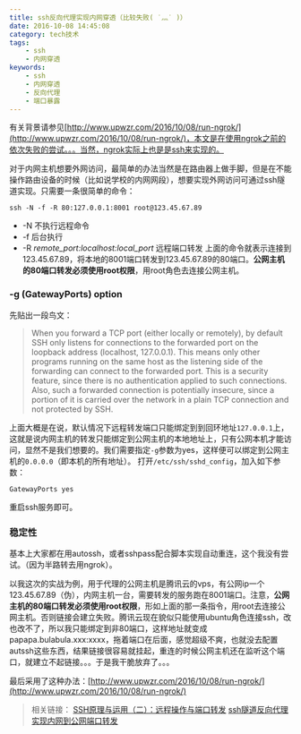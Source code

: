 ```yaml
---
title: ssh反向代理实现内网穿透（比较失败( ˙灬˙ )）
date: 2016-10-08 14:45:08
category: tech技术
tags:
    - ssh
    - 内网穿透
keywords:
    - ssh
    - 内网穿透
    - 反向代理
    - 端口暴露
---
```


有关背景请参见[http://www.upwzr.com/2016/10/08/run-ngrok/](http://www.upwzr.com/2016/10/08/run-ngrok/)，本文是在使用ngrok之前的依次失败的尝试。。。当然，ngrok实际上也是是ssh来实现的。

对于内网主机想要外网访问，最简单的办法当然是在路由器上做手脚，但是在不能操作路由设备的时候（比如说学校的内网网段），想要实现外网访问可通过ssh隧道实现。只需要一条很简单的命令：
```
ssh -N -f -R 80:127.0.0.1:8001 root@123.45.67.89
```
* -N 不执行远程命令
* -f 后台执行
* -R *remote_port:localhost:local_port* 远程端口转发
上面的命令就表示连接到123.45.67.89，将本地的8001端口转发到123.45.67.89的80端口。__公网主机的80端口转发必须使用root权限__，用root角色去连接公网主机。

<!-- more -->

### -g (GatewayPorts) option

先贴出一段鸟文：
>When you forward a TCP port (either locally or remotely), by default SSH only listens for connections to the forwarded port on the loopback address (localhost, 127.0.0.1). This means only other programs running on the same host as the listening side of the forwarding can connect to the forwarded port. This is a security feature, since there is no authentication applied to such connections. Also, such a forwarded connection is potentially insecure, since a portion of it is carried over the network in a plain TCP connection and not protected by SSH.

上面大概是在说，默认情况下远程转发端口只能绑定到到回环地址`127.0.0.1`上，这就是说内网主机的转发只能绑定到公网主机的本地地址上，只有公网本机才能访问，显然不是我们想要的。我们需要指定`-g`参数为yes，这样便可以绑定到公网主机的`0.0.0.0`（即本机的所有地址）。
打开`/etc/ssh/sshd_config`，加入如下参数：
```
GatewayPorts yes
```
重启ssh服务即可。

### 稳定性

基本上大家都在用autossh，或者sshpass配合脚本实现自动重连，这个我没有尝试。（因为半路转去用ngrok）。



以我这次的实战为例，用于代理的公网主机是腾讯云的vps，有公网ip一个123.45.67.89（伪），内网主机一台，需要转发的服务跑在8001端口。注意，__公网主机的80端口转发必须使用root权限__，形如上面的那一条指令，用root去连接公网主机。否则链接会建立失败。腾讯云现在貌似只能使用ubuntu角色连接ssh，改也改不了，所以我只能绑定到非80端口，这样地址就变成papapa.bulabula.xxx:xxxx，拖着端口在后面，感觉超级不爽，也就没去配置autssh这些东西，结果链接很容易就挂起，重连的时候公网主机还在监听这个端口，就建立不起链接。。。于是我干脆放弃了。。。

最后采用了这种办法：[http://www.upwzr.com/2016/10/08/run-ngrok/](http://www.upwzr.com/2016/10/08/run-ngrok/)

>相关链接：
>[SSH原理与运用（二）：远程操作与端口转发](http://www.ruanyifeng.com/blog/2011/12/ssh_port_forwarding.html)
>[ssh隧道反向代理实现内网到公网端口转发](http://www.netcan666.com/2016/09/28/ssh%E9%9A%A7%E9%81%93%E5%8F%8D%E5%90%91%E4%BB%A3%E7%90%86%E5%AE%9E%E7%8E%B0%E5%86%85%E7%BD%91%E5%88%B0%E5%85%AC%E7%BD%91%E7%AB%AF%E5%8F%A3%E8%BD%AC%E5%8F%91/)
<!--stackedit_data:
eyJoaXN0b3J5IjpbLTEzNTA2ODA4MThdfQ==
-->